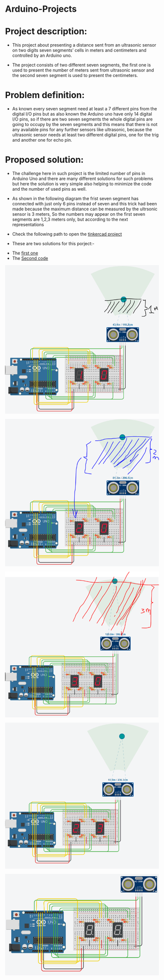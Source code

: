 # Arduino-Projects



# Project description:

* This project about presenting a distance sent from an ultrasonic sensor on two digits seven segments’ cells in meters and centimeters and controlled by an Arduino uno.

- The project consists of two different seven segments, the first one is used to present the number of meters sent from ultrasonic sensor and the second seven segment is used to present the centimeters.

# Problem definition:

* As known every seven segment need at least a 7 different pins from the digital I/O pins but as also known the Arduino uno have only 14 digital I/O pins, so if there are two seven segments the whole digital pins are going to occupy by the seven segments and this means that there is not any available pins for any further sensors like ultrasonic, because the ultrasonic sensor needs at least two different digital pins, one for the trig and another one for echo pin.

# Proposed solution: 

* The challenge here in such project is the limited number of pins in Arduino Uno and there are many different solutions for such problems but here the solution is very simple also helping to minimize the code and the number of used pins as well.

* As shown in the following diagram the frist seven segment has connected with just only 6 pins instead of seven and this trick had been made because the maximum distance can be measured by the ultrsonic sensor is 3 meters, So the numbers may appear on the first seven segments are 1,2,3 meters only, but according to the next representations

* Check the following path to open the [tinkercad project](https://www.tinkercad.com/things/jeRZAXHRCxm) 

* These are two solutions for this porject:-
- The [first one](https://github.com/MAzewail/Arduino-Projects/blob/main/Ultrsonic%20with%207%20segments%202%20digits/Ultrasonic/Utrasonic_7Segments/Utrasonic_7Segments.ino)  
- The [Second code](https://github.com/MAzewail/Arduino-Projects/blob/main/Ultrsonic%20with%207%20segments%202%20digits/Ultrasonic/Utrasonic_7Segments_another_method/Utrasonic_7Segments_another_method.ino)  

![First-number](https://github.com/MAzewail/Arduino-Projects/blob/main/Ultrsonic%20with%207%20segments%202%20digits/First-number.PNG)

![Second-number](https://github.com/MAzewail/Arduino-Projects/blob/main/Ultrsonic%20with%207%20segments%202%20digits/Second-number.PNG)

![Third-number](https://github.com/MAzewail/Arduino-Projects/blob/main/Ultrsonic%20with%207%20segments%202%20digits/Third-number.PNG)

![System_Working](https://github.com/MAzewail/Arduino-Projects/blob/main/Ultrsonic%20with%207%20segments%202%20digits/System_Working.PNG)


![Progect_Image](https://github.com/MAzewail/Arduino-Projects/blob/main/Ultrsonic%20with%207%20segments%202%20digits/Project_diagram.PNG)



